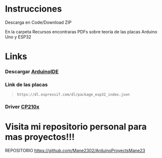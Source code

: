 # Instrucciones
Descarga en Code/Download ZIP

En la carpeta Recursos encontraras PDFs sobre teoría de las placas Arduino Uno y ESP32

# Links
### Descargar [ArduinoIDE](https://www.arduino.cc/en/software)
### Link de las placas

> `https://dl.espressif.com/dl/package_esp32_index.json`

### Driver [CP210x](https://www.silabs.com/developer-tools/usb-to-uart-bridge-vcp-drivers)

# Visita mi repositorio personal para mas proyectos!!!

REPOSITORIO
https://github.com/Mane2302/ArduinoProyectsMane23
